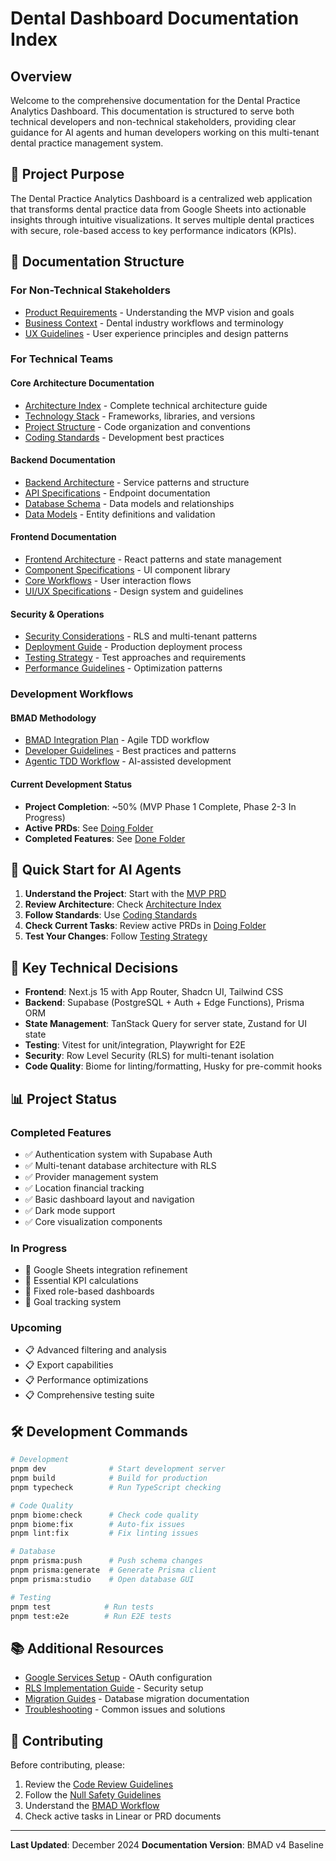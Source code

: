 # Dental Dashboard Documentation Index

## Overview

Welcome to the comprehensive documentation for the Dental Practice Analytics Dashboard. This documentation is structured to serve both technical developers and non-technical stakeholders, providing clear guidance for AI agents and human developers working on this multi-tenant dental practice management system.

## 🎯 Project Purpose

The Dental Practice Analytics Dashboard is a centralized web application that transforms dental practice data from Google Sheets into actionable insights through intuitive visualizations. It serves multiple dental practices with secure, role-based access to key performance indicators (KPIs).

## 📖 Documentation Structure

### For Non-Technical Stakeholders

- [Product Requirements](./prds/doing/prd-mvp.md) - Understanding the MVP vision and goals
- [Business Context](./unified-dental/unified-dental-business-context.md) - Dental industry workflows and terminology
- [UX Guidelines](./ux-rubric.md) - User experience principles and design patterns

### For Technical Teams

#### Core Architecture Documentation
- [Architecture Index](./architecture/index.md) - Complete technical architecture guide
- [Technology Stack](./architecture/tech-stack.md) - Frameworks, libraries, and versions
- [Project Structure](./architecture/unified-project-structure.md) - Code organization and conventions
- [Coding Standards](./architecture/coding-standards.md) - Development best practices

#### Backend Documentation
- [Backend Architecture](./architecture/backend-architecture.md) - Service patterns and structure
- [API Specifications](./architecture/rest-api-spec.md) - Endpoint documentation
- [Database Schema](./architecture/database-schema.md) - Data models and relationships
- [Data Models](./architecture/data-models.md) - Entity definitions and validation

#### Frontend Documentation
- [Frontend Architecture](./architecture/frontend-architecture.md) - React patterns and state management
- [Component Specifications](./architecture/components.md) - UI component library
- [Core Workflows](./architecture/core-workflows.md) - User interaction flows
- [UI/UX Specifications](./architecture/ui-ux-spec.md) - Design system and guidelines

#### Security & Operations
- [Security Considerations](./architecture/security-considerations.md) - RLS and multi-tenant patterns
- [Deployment Guide](./architecture/deployment-guide.md) - Production deployment process
- [Testing Strategy](./architecture/testing-strategy.md) - Test approaches and requirements
- [Performance Guidelines](./architecture/performance-guidelines.md) - Optimization patterns

### Development Workflows

#### BMAD Methodology
- [BMAD Integration Plan](./architecture/bmad-brownfield-integration-plan.md) - Agile TDD workflow
- [Developer Guidelines](./developer-guidelines/) - Best practices and patterns
- [Agentic TDD Workflow](./developer-guidelines/agentic-tdd-workflow-user-guide.md) - AI-assisted development

#### Current Development Status
- **Project Completion**: ~50% (MVP Phase 1 Complete, Phase 2-3 In Progress)
- **Active PRDs**: See [Doing Folder](./prds/doing/)
- **Completed Features**: See [Done Folder](./prds/done/)

## 🚀 Quick Start for AI Agents

1. **Understand the Project**: Start with the [MVP PRD](./prds/doing/prd-mvp.md)
2. **Review Architecture**: Check [Architecture Index](./architecture/index.md)
3. **Follow Standards**: Use [Coding Standards](./architecture/coding-standards.md)
4. **Check Current Tasks**: Review active PRDs in [Doing Folder](./prds/doing/)
5. **Test Your Changes**: Follow [Testing Strategy](./architecture/testing-strategy.md)

## 🔑 Key Technical Decisions

- **Frontend**: Next.js 15 with App Router, Shadcn UI, Tailwind CSS
- **Backend**: Supabase (PostgreSQL + Auth + Edge Functions), Prisma ORM
- **State Management**: TanStack Query for server state, Zustand for UI state
- **Testing**: Vitest for unit/integration, Playwright for E2E
- **Security**: Row Level Security (RLS) for multi-tenant isolation
- **Code Quality**: Biome for linting/formatting, Husky for pre-commit hooks

## 📊 Project Status

### Completed Features
- ✅ Authentication system with Supabase Auth
- ✅ Multi-tenant database architecture with RLS
- ✅ Provider management system
- ✅ Location financial tracking
- ✅ Basic dashboard layout and navigation
- ✅ Dark mode support
- ✅ Core visualization components

### In Progress
- 🔄 Google Sheets integration refinement
- 🔄 Essential KPI calculations
- 🔄 Fixed role-based dashboards
- 🔄 Goal tracking system

### Upcoming
- 📋 Advanced filtering and analysis
- 📋 Export capabilities
- 📋 Performance optimizations
- 📋 Comprehensive testing suite

## 🛠️ Development Commands

```bash
# Development
pnpm dev              # Start development server
pnpm build            # Build for production
pnpm typecheck        # Run TypeScript checking

# Code Quality
pnpm biome:check      # Check code quality
pnpm biome:fix        # Auto-fix issues
pnpm lint:fix         # Fix linting issues

# Database
pnpm prisma:push      # Push schema changes
pnpm prisma:generate  # Generate Prisma client
pnpm prisma:studio    # Open database GUI

# Testing
pnpm test            # Run tests
pnpm test:e2e        # Run E2E tests
```

## 📚 Additional Resources

- [Google Services Setup](./guides/google-services-setup.md) - OAuth configuration
- [RLS Implementation Guide](./implementation-guides/rls-implementation-guide.md) - Security setup
- [Migration Guides](./migration/) - Database migration documentation
- [Troubleshooting](./architecture/troubleshooting-guide.md) - Common issues and solutions

## 🤝 Contributing

Before contributing, please:
1. Review the [Code Review Guidelines](./developer-guidelines/code-review-guidelines.md)
2. Follow the [Null Safety Guidelines](./developer-guidelines/null-safety-guidelines.md)
3. Understand the [BMAD Workflow](./bmad-integration/)
4. Check active tasks in Linear or PRD documents

---

**Last Updated**: December 2024
**Documentation Version**: BMAD v4 Baseline